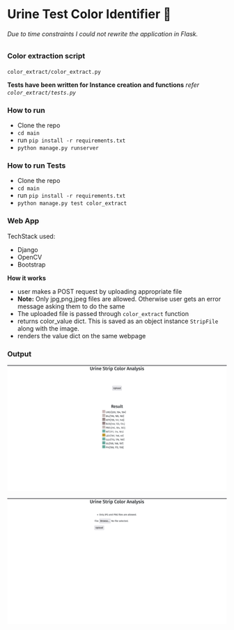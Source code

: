 # Urine Test Color Identifier 🧪
###### Due to time constraints I could not rewrite the application in Flask.

### Color extraction script
`color_extract/color_extract.py`

**Tests have been written for Instance creation and functions**
*refer `color_extract/tests.py`*

### How to run
- Clone the repo
- `cd main`
- run `pip install -r requirements.txt`
- `python manage.py runserver`

### How to run Tests
- Clone the repo
- `cd main`
- run `pip install -r requirements.txt`
- `python manage.py test color_extract`


### Web App
TechStack used:
- Django
- OpenCV
- Bootstrap

**How it works**
- user makes a POST request by uploading appropriate file
- **Note:** Only jpg,png,jpeg files are allowed. Otherwise user gets an error message asking them to do the same
- The uploaded file is passed through `color_extract` function
- returns color_value dict. This is saved as an object instance `StripFile` along with the image.
- renders the value dict on the same webpage


### Output
![sample1](./strip_images/sample1.png)

![sample-error](./strip_images/sample2.png)
